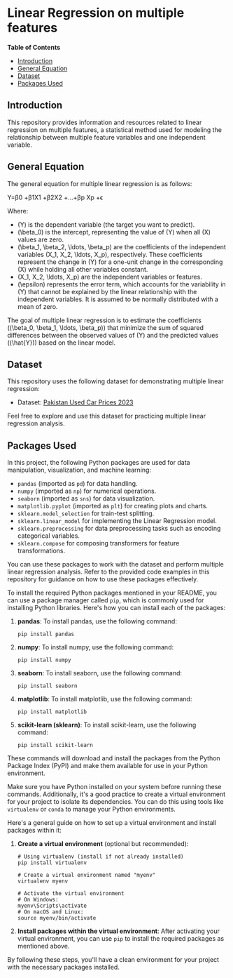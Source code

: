 # Linear Regression on multiple features

**Table of Contents**
- [Introduction](#introduction)
- [General Equation](#general-equation)
- [Dataset](#dataset)
- [Packages Used](#packages-used)

## Introduction
This repository provides information and resources related to linear regression on multiple features, a statistical method used for modeling the relationship between multiple feature variables and one independent variable.

## General Equation
The general equation for multiple linear regression is as follows:

Y=β0 +β1X1 +β2X2 +…+βp Xp +ϵ

Where:
- \(Y\) is the dependent variable (the target you want to predict).
- \(\beta_0\) is the intercept, representing the value of \(Y\) when all \(X\) values are zero.
- \(\beta_1, \beta_2, \ldots, \beta_p\) are the coefficients of the independent variables \(X_1, X_2, \ldots, X_p\), respectively. These coefficients represent the change in \(Y\) for a one-unit change in the corresponding \(X\) while holding all other variables constant.
- \(X_1, X_2, \ldots, X_p\) are the independent variables or features.
- \(\epsilon\) represents the error term, which accounts for the variability in \(Y\) that cannot be explained by the linear relationship with the independent variables. It is assumed to be normally distributed with a mean of zero.

The goal of multiple linear regression is to estimate the coefficients (\(\beta_0, \beta_1, \ldots, \beta_p\)) that minimize the sum of squared differences between the observed values of \(Y\) and the predicted values (\(\hat{Y}\)) based on the linear model.

## Dataset
This repository uses the following dataset for demonstrating multiple linear regression:

- Dataset: [Pakistan Used Car Prices 2023](https://www.kaggle.com/datasets/talhabarkaatahmad/pakistan-used-car-prices-2023/data)

Feel free to explore and use this dataset for practicing multiple linear regression analysis.

## Packages Used
In this project, the following Python packages are used for data manipulation, visualization, and machine learning:

- `pandas` (imported as `pd`) for data handling.
- `numpy` (imported as `np`) for numerical operations.
- `seaborn` (imported as `sns`) for data visualization.
- `matplotlib.pyplot` (imported as `plt`) for creating plots and charts.
- `sklearn.model_selection` for train-test splitting.
- `sklearn.linear_model` for implementing the Linear Regression model.
- `sklearn.preprocessing` for data preprocessing tasks such as encoding categorical variables.
- `sklearn.compose` for composing transformers for feature transformations.

You can use these packages to work with the dataset and perform multiple linear regression analysis. Refer to the provided code examples in this repository for guidance on how to use these packages effectively.

To install the required Python packages mentioned in your README, you can use a package manager called `pip`, which is commonly used for installing Python libraries. Here's how you can install each of the packages:

1. **pandas**:
   To install pandas, use the following command:
   ```
   pip install pandas
   ```

2. **numpy**:
   To install numpy, use the following command:
   ```
   pip install numpy
   ```

3. **seaborn**:
   To install seaborn, use the following command:
   ```
   pip install seaborn
   ```

4. **matplotlib**:
   To install matplotlib, use the following command:
   ```
   pip install matplotlib
   ```

5. **scikit-learn (sklearn)**:
   To install scikit-learn, use the following command:
   ```
   pip install scikit-learn
   ```

These commands will download and install the packages from the Python Package Index (PyPI) and make them available for use in your Python environment.

Make sure you have Python installed on your system before running these commands. Additionally, it's a good practice to create a virtual environment for your project to isolate its dependencies. You can do this using tools like `virtualenv` or `conda` to manage your Python environments.

Here's a general guide on how to set up a virtual environment and install packages within it:

1. **Create a virtual environment** (optional but recommended):
   ```
   # Using virtualenv (install if not already installed)
   pip install virtualenv

   # Create a virtual environment named "myenv"
   virtualenv myenv

   # Activate the virtual environment
   # On Windows:
   myenv\Scripts\activate
   # On macOS and Linux:
   source myenv/bin/activate
   ```

2. **Install packages within the virtual environment**:
   After activating your virtual environment, you can use `pip` to install the required packages as mentioned above.

By following these steps, you'll have a clean environment for your project with the necessary packages installed.
